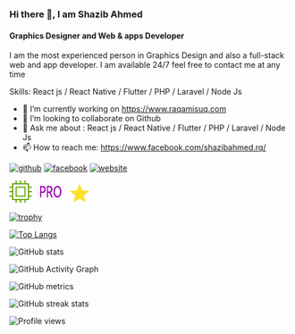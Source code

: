 ### Hi there 👋, I am Shazib Ahmed
#### Graphics Designer and Web & apps Developer
I am the most experienced person in Graphics Design and also a full-stack web and app developer. I am available 24/7 feel free to contact me at any time

Skills: React js / React Native / Flutter / PHP / Laravel / Node Js

- 🔭 I’m currently working on https://www.raqamisuq.com 
- 👯 I’m looking to collaborate on Github 
- 💬 Ask me about : React js / React Native / Flutter / PHP / Laravel / Node Js 
- 📫 How to reach me: https://www.facebook.com/shazibahmed.rq/ 


[<img src='https://cdn.jsdelivr.net/npm/simple-icons@3.0.1/icons/github.svg' alt='github' height='40'>](https://github.com/shazib-ahmed)  [<img src='https://cdn.jsdelivr.net/npm/simple-icons@3.0.1/icons/facebook.svg' alt='facebook' height='40'>](https://www.facebook.com/shazibahmed.rq)  [<img src='https://cdn.jsdelivr.net/npm/simple-icons@3.0.1/icons/icloud.svg' alt='website' height='40'>](https://www.raqamisuq.com)  

<a href='https://docs.github.com/en/developers'><img src='https://raw.githubusercontent.com/acervenky/animated-github-badges/master/assets/devbadge.gif' width='40' height='40'></a> <a href='https://github.com/pricing'><img src='https://raw.githubusercontent.com/acervenky/animated-github-badges/master/assets/pro.gif' width='40' height='40'></a> <a href='https://stars.github.com/'><img src='https://raw.githubusercontent.com/acervenky/animated-github-badges/master/assets/starbadge.gif' width='35' height='35'></a> 

[![trophy](https://github-profile-trophy.vercel.app/?username=shazib-ahmed)](https://github.com/ryo-ma/github-profile-trophy)

[![Top Langs](https://github-readme-stats.vercel.app/api/top-langs/?username=shazib-ahmed)](https://github.com/anuraghazra/github-readme-stats)

![GitHub stats](https://github-readme-stats.vercel.app/api?username=shazib-ahmed&show_icons=true)  

![GitHub Activity Graph](https://activity-graph.herokuapp.com/graph?username=shazib-ahmed)  

![GitHub metrics](https://metrics.lecoq.io/shazib-ahmed)  

![GitHub streak stats](https://github-readme-streak-stats.herokuapp.com/?user=shazib-ahmed)  

![Profile views](https://gpvc.arturio.dev/shazib-ahmed)  
